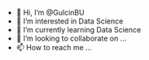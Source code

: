 - 👋 Hi, I’m @GulcinBU
- 👀 I’m interested in Data Science
- 🌱 I’m currently learning Data Science 
- 💞️ I’m looking to collaborate on ...
- 📫 How to reach me ...

<!---
GulcinBU/GulcinBU is a ✨ special ✨ repository because its `README.md` (this file) appears on your GitHub profile.
You can click the Preview link to take a look at your changes.
--->
